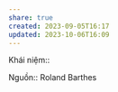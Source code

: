 ```yaml
---
share: true
created: 2023-09-05T16:17
updated: 2023-10-06T16:09
---
```

Khái niệm:: 

Nguồn:: Roland Barthes 
